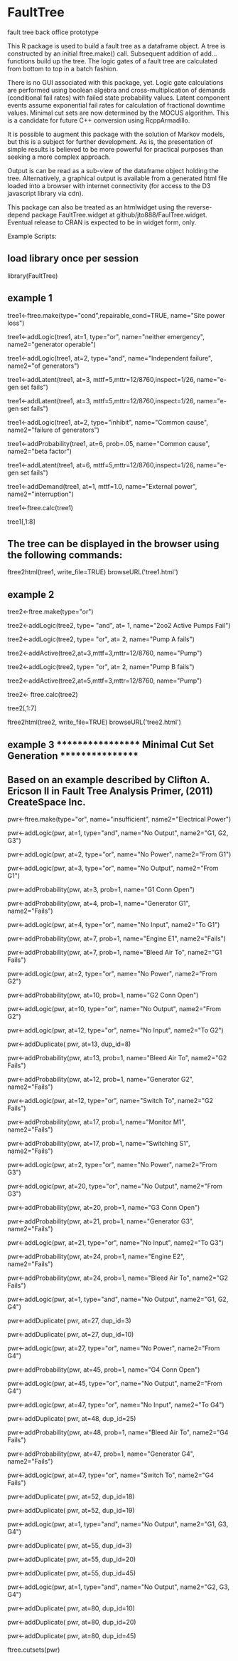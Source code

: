 # FaultTree
fault tree back office prototype

This R package is used to build a fault tree as a dataframe object. 
A tree is constructed by an initial ftree.make() call.  Subsequent addition of 
add... functions build up the tree.  The logic gates of a fault tree are calculated from bottom to top
in a batch fashion.

There is no GUI associated with this package, yet. Logic gate calculations are performed using boolean algebra and cross-multiplication of demands (conditional fail rates) 
with failed state probability values. Latent component events assume exponential fail rates for calculation of fractional downtime values. 
Minimal cut sets are now determined by the MOCUS algorithm. This is a candidate for future C++ conversion using RcppArmadillo.

It is possible to augment this package with the solution of Markov models, but this is a subject for
further development. As is, the presentation of simple results is believed to be more powerful for practical
purposes than seeking a more complex approach.

Output is can be read as a sub-view of the dataframe object holding the tree. Alternatively, a graphical output
is available from a generated html file loaded into a browser with internet connectivity (for access to the D3 javascript library via cdn). 

This package can also be treated as an htmlwidget using the reverse-depend package FaultTree.widget at github/jto888/FaulTree.widget.
Eventual release to CRAN is expected to be in widget form, only.

Example Scripts:

## load library once per session
library(FaultTree)

## example 1
tree1<-ftree.make(type="cond",repairable_cond=TRUE, name="Site power loss")

tree1<-addLogic(tree1, at=1, type="or", name="neither emergency", name2="generator operable")

tree1<-addLogic(tree1, at=2, type="and", name="Independent failure", name2="of generators")

tree1<-addLatent(tree1, at=3, mttf=5,mttr=12/8760,inspect=1/26, name="e-gen set fails")

tree1<-addLatent(tree1, at=3, mttf=5,mttr=12/8760,inspect=1/26, name="e-gen set fails")

tree1<-addLogic(tree1, at=2, type="inhibit", name="Common cause", name2="failure of generators")

tree1<-addProbability(tree1, at=6, prob=.05, name="Common cause", name2="beta factor")

tree1<-addLatent(tree1, at=6, mttf=5,mttr=12/8760,inspect=1/26, name="e-gen set fails")

tree1<-addDemand(tree1, at=1, mttf=1.0, name="External power", name2="interruption")

tree1<-ftree.calc(tree1)

tree1[,1:8]

## The tree can be displayed in the browser using the following commands:

ftree2html(tree1, write_file=TRUE)
browseURL('tree1.html')
		
## example 2
tree2<-ftree.make(type="or")

tree2<-addLogic(tree2, type= "and", at= 1, name="2oo2 Active Pumps Fail")

tree2<-addLogic(tree2, type= "or", at= 2, name="Pump A fails")

tree2<-addActive(tree2,at=3,mttf=3,mttr=12/8760, name="Pump")

tree2<-addLogic(tree2, type= "or", at= 2, name="Pump B fails")

tree2<-addActive(tree2,at=5,mttf=3,mttr=12/8760, name="Pump")

tree2<- ftree.calc(tree2)

tree2[,1:7]


ftree2html(tree2, write_file=TRUE)
browseURL('tree2.html')

## example 3  **************** Minimal Cut Set Generation   ***************
## Based on an example described by Clifton A. Ericson II in Fault Tree Analysis Primer, (2011) CreateSpace Inc.
pwr<-ftree.make(type="or", name="insufficient", name2="Electrical Power")

pwr<-addLogic(pwr, at=1, type="and", name="No Output", name2="G1, G2, G3")

pwr<-addLogic(pwr, at=2, type="or", name="No Power", name2="From G1")

pwr<-addLogic(pwr, at=3, type="or", name="No Output", name2="From G1")

pwr<-addProbability(pwr, at=3, prob=1, name="G1 Conn Open")

pwr<-addProbability(pwr, at=4, prob=1, name="Generator G1", name2="Fails")

pwr<-addLogic(pwr, at=4, type="or", name="No Input", name2="To G1")

pwr<-addProbability(pwr, at=7, prob=1, name="Engine E1", name2="Fails")

pwr<-addProbability(pwr, at=7, prob=1, name="Bleed Air To", name2="G1 Fails")

pwr<-addLogic(pwr, at=2, type="or", name="No Power", name2="From G2")

pwr<-addProbability(pwr, at=10, prob=1, name="G2 Conn Open")

pwr<-addLogic(pwr, at=10, type="or", name="No Output", name2="From G2")

pwr<-addLogic(pwr, at=12, type="or", name="No Input", name2="To G2")

pwr<-addDuplicate( pwr, at=13, dup_id=8)

pwr<-addProbability(pwr, at=13, prob=1, name="Bleed Air To", name2="G2 Fails")

pwr<-addProbability(pwr, at=12, prob=1, name="Generator G2", name2="Fails")

pwr<-addLogic(pwr, at=12, type="or", name="Switch To", name2="G2 Fails")

pwr<-addProbability(pwr, at=17, prob=1, name="Monitor M1", name2="Fails")

pwr<-addProbability(pwr, at=17, prob=1, name="Switching S1", name2="Fails")

pwr<-addLogic(pwr, at=2, type="or", name="No Power", name2="From G3")

pwr<-addLogic(pwr, at=20, type="or", name="No Output", name2="From G3")

pwr<-addProbability(pwr, at=20, prob=1, name="G3 Conn Open")

pwr<-addProbability(pwr, at=21, prob=1, name="Generator G3", name2="Fails")

pwr<-addLogic(pwr, at=21, type="or", name="No Input", name2="To G3")

pwr<-addProbability(pwr, at=24, prob=1, name="Engine E2", name2="Fails")

pwr<-addProbability(pwr, at=24, prob=1, name="Bleed Air To", name2="G2 Fails")

pwr<-addLogic(pwr, at=1, type="and", name="No Output", name2="G1, G2, G4")

pwr<-addDuplicate( pwr, at=27, dup_id=3)

pwr<-addDuplicate( pwr, at=27, dup_id=10)

pwr<-addLogic(pwr, at=27, type="or", name="No Power", name2="From G4")

pwr<-addProbability(pwr, at=45, prob=1, name="G4 Conn Open")

pwr<-addLogic(pwr, at=45, type="or", name="No Output", name2="From G4")

pwr<-addLogic(pwr, at=47, type="or", name="No Input", name2="To G4")

pwr<-addDuplicate( pwr, at=48, dup_id=25)

pwr<-addProbability(pwr, at=48, prob=1, name="Bleed Air To", name2="G4 Fails")

pwr<-addProbability(pwr, at=47, prob=1, name="Generator G4", name2="Fails")

pwr<-addLogic(pwr, at=47, type="or", name="Switch To", name2="G4 Fails")

pwr<-addDuplicate( pwr, at=52, dup_id=18)

pwr<-addDuplicate( pwr, at=52, dup_id=19)

pwr<-addLogic(pwr, at=1, type="and", name="No Output", name2="G1, G3, G4")

pwr<-addDuplicate( pwr, at=55, dup_id=3)

pwr<-addDuplicate( pwr, at=55, dup_id=20)

pwr<-addDuplicate( pwr, at=55, dup_id=45)

pwr<-addLogic(pwr, at=1, type="and", name="No Output", name2="G2, G3, G4")

pwr<-addDuplicate( pwr, at=80, dup_id=10)

pwr<-addDuplicate( pwr, at=80, dup_id=20)

pwr<-addDuplicate( pwr, at=80, dup_id=45)


ftree.cutsets(pwr)

